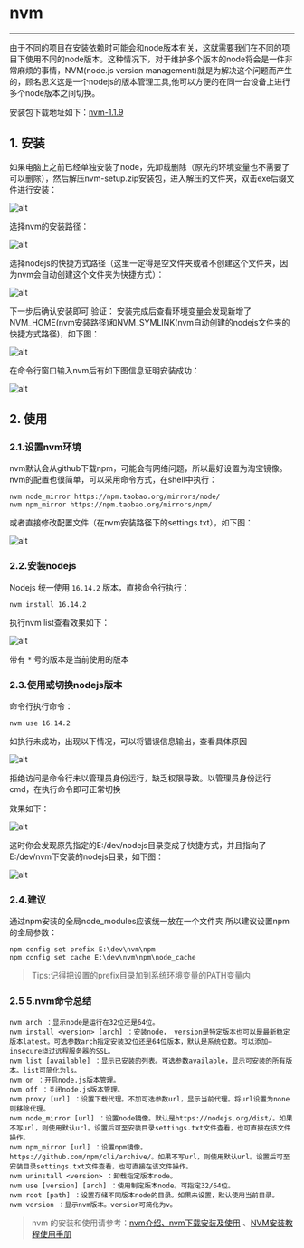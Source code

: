 # nvm

---

由于不同的项目在安装依赖时可能会和node版本有关，这就需要我们在不同的项目下使用不同的node版本。这种情况下，对于维护多个版本的node将会是一件非常麻烦的事情，NVM(node.js version management)就是为解决这个问题而产生的，顾名思义这是一个nodejs的版本管理工具,他可以方便的在同一台设备上进行多个node版本之间切换。

安装包下载地址如下：[nvm-1.1.9](http://10.10.204.156:8001/第三方工具/03开发工具、运行环境/nvm)

## 1. 安装

如果电脑上之前已经单独安装了node，先卸载删除（原先的环境变量也不需要了可以删除），然后解压nvm-setup.zip安装包，进入解压的文件夹，双击exe后缀文件进行安装：

![alt](../../../assets/img/common-tools/develop-tools/nvm/setup-1.png)

选择nvm的安装路径：

![alt](../../../assets/img/common-tools/develop-tools/nvm/setup-2.png)

选择nodejs的快捷方式路径（这里一定得是空文件夹或者不创建这个文件夹，因为nvm会自动创建这个文件夹为快捷方式）：

![alt](../../../assets/img/common-tools/develop-tools/nvm/setup-3.png)

下一步后确认安装即可
验证：
安装完成后查看环境变量会发现新增了NVM_HOME(nvm安装路径)和NVM_SYMLINK(nvm自动创建的nodejs文件夹的快捷方式路径)，如下图：

![alt](../../../assets/img/common-tools/develop-tools/nvm/setup-4.png)

在命令行窗口输入nvm后有如下图信息证明安装成功：

![alt](../../../assets/img/common-tools/develop-tools/nvm/setup-5.png)

## 2. 使用

### 2.1.设置nvm环境

nvm默认会从github下载npm，可能会有网络问题，所以最好设置为淘宝镜像。nvm的配置也很简单，可以采用命令方式，在shell中执行：

```shell
nvm node_mirror https://npm.taobao.org/mirrors/node/
nvm npm_mirror https://npm.taobao.org/mirrors/npm/
```

或者直接修改配置文件（在nvm安装路径下的settings.txt），如下图：

![alt](../../../assets/img/common-tools/develop-tools/nvm/setup-6.png)

### 2.2.安装nodejs

Nodejs 统一使用 `16.14.2` 版本，直接命令行执行：

```shell
nvm install 16.14.2
```

执行nvm list查看效果如下：

![alt](../../../assets/img/common-tools/develop-tools/nvm/setup-7.png)

带有 `*` 号的版本是当前使用的版本

### 2.3.使用或切换nodejs版本

命令行执行命令：

```shell
nvm use 16.14.2
```

如执行未成功，出现以下情况，可以将错误信息输出，查看具体原因

![alt](../../../assets/img/common-tools/develop-tools/nvm/setup-10.png)

拒绝访问是命令行未以管理员身份运行，缺乏权限导致。以管理员身份运行cmd，在执行命令即可正常切换

效果如下：

![alt](../../../assets/img/common-tools/develop-tools/nvm/setup-8.png)

这时你会发现原先指定的E:/dev/nodejs目录变成了快捷方式，并且指向了E:/dev/nvm下安装的nodejs目录，如下图：

![alt](../../../assets/img/common-tools/develop-tools/nvm/setup-9.png)

### 2.4.建议

通过npm安装的全局node_modules应该统一放在一个文件夹
所以建议设置npm的全局参数：

```shell
npm config set prefix E:\dev\nvm\npm
npm config set cache E:\dev\nvm\npm\node_cache
```

> Tips:记得把设置的prefix目录加到系统环境变量的PATH变量内

### 2.5 5.nvm命令总结

```
nvm arch ：显示node是运行在32位还是64位。
nvm install <version> [arch] ：安装node， version是特定版本也可以是最新稳定版本latest。可选参数arch指定安装32位还是64位版本，默认是系统位数。可以添加–insecure绕过远程服务器的SSL。
nvm list [available] ：显示已安装的列表。可选参数available，显示可安装的所有版本。list可简化为ls。
nvm on ：开启node.js版本管理。
nvm off ：关闭node.js版本管理。
nvm proxy [url] ：设置下载代理。不加可选参数url，显示当前代理。将url设置为none则移除代理。
nvm node_mirror [url] ：设置node镜像。默认是https://nodejs.org/dist/。如果不写url，则使用默认url。设置后可至安装目录settings.txt文件查看，也可直接在该文件操作。
nvm npm_mirror [url] ：设置npm镜像。https://github.com/npm/cli/archive/。如果不写url，则使用默认url。设置后可至安装目录settings.txt文件查看，也可直接在该文件操作。
nvm uninstall <version> ：卸载指定版本node。
nvm use [version] [arch] ：使用制定版本node。可指定32/64位。
nvm root [path] ：设置存储不同版本node的目录。如果未设置，默认使用当前目录。
nvm version ：显示nvm版本。version可简化为v。
```

>nvm 的安装和使用请参考：[nvm介绍、nvm下载安装及使用](https://blog.csdn.net/qq_30376375/article/details/115877446) 、[NVM安装教程使用手册](https://lichong.blog.csdn.net/article/details/118756713)
